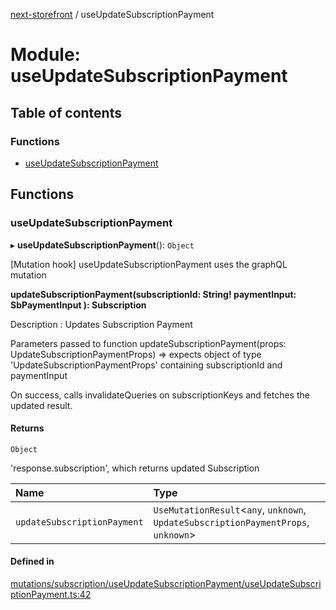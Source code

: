 [next-storefront](../README.md) / useUpdateSubscriptionPayment

# Module: useUpdateSubscriptionPayment

## Table of contents

### Functions

- [useUpdateSubscriptionPayment](useUpdateSubscriptionPayment.md#useupdatesubscriptionpayment)

## Functions

### useUpdateSubscriptionPayment

▸ **useUpdateSubscriptionPayment**(): `Object`

[Mutation hook] useUpdateSubscriptionPayment uses the graphQL mutation

<b>updateSubscriptionPayment(subscriptionId: String!  paymentInput: SbPaymentInput ): Subscription</b>

Description : Updates Subscription Payment

Parameters passed to function updateSubscriptionPayment(props: UpdateSubscriptionPaymentProps) => expects object of type 'UpdateSubscriptionPaymentProps' containing subscriptionId and paymentInput

On success, calls invalidateQueries on subscriptionKeys and fetches the updated result.

#### Returns

`Object`

'response.subscription', which returns updated Subscription

| Name | Type |
| :------ | :------ |
| `updateSubscriptionPayment` | `UseMutationResult`<`any`, `unknown`, `UpdateSubscriptionPaymentProps`, `unknown`\> |

#### Defined in

[mutations/subscription/useUpdateSubscriptionPayment/useUpdateSubscriptionPayment.ts:42](https://github.com/KiboSoftware/nextjs-storefront/blob/474c22ea/hooks/mutations/subscription/useUpdateSubscriptionPayment/useUpdateSubscriptionPayment.ts#L42)
